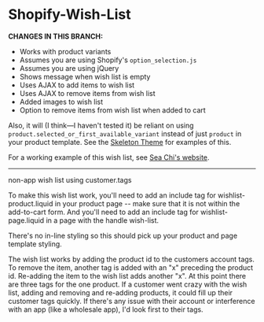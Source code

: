 Shopify-Wish-List
=================

**CHANGES IN THIS BRANCH:**

* Works with product variants
* Assumes you are using Shopify's `option_selection.js`
* Assumes you are using jQuery
* Shows message when wish list is empty
* Uses AJAX to add items to wish list
* Uses AJAX to remove items from wish list
* Added images to wish list
* Option to remove items from wish list when added to cart

Also, it will (I think—I haven't tested it) be reliant on using `product.selected_or_first_available_variant` instead of just `product` in your product template. See the [Skeleton Theme](https://github.com/Shopify/skeleton-theme) for examples of this.

For a working example of this wish list, see [Sea Chi's website](http://www.seachi.com).


---

non-app wish list using customer.tags

To make this wish list work, you'll need to add an include tag for wishlist-product.liquid in your product page -- make sure that it is not within the add-to-cart form. And you'll need to add an include tag for wishlist-page.liquid in a page with the handle wish-list.

There's no in-line styling so this should pick up your product and page template styling.

The wish list works by adding the product id to the customers account tags. To remove the item, another tag is added
with an "x" preceding the product id. Re-adding the item to the wish list adds another "x". At this point there are
three tags for the one product. If a customer went crazy with the wish list, adding and removing and re-adding
products, it could fill up their customer tags quickly. If there's any issue with their account or interference
with an app (like a wholesale app), I'd look first to their tags.

